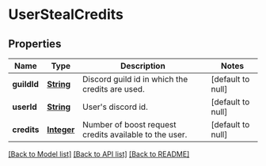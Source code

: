 # UserStealCredits
## Properties

Name | Type | Description | Notes
------------ | ------------- | ------------- | -------------
**guildId** | [**String**](string.md) | Discord guild id in which the credits are used. | [default to null]
**userId** | [**String**](string.md) | User&#39;s discord id. | [default to null]
**credits** | [**Integer**](integer.md) | Number of boost request credits available to the user. | [default to null]

[[Back to Model list]](../README.md#documentation-for-models) [[Back to API list]](../README.md#documentation-for-api-endpoints) [[Back to README]](../README.md)

